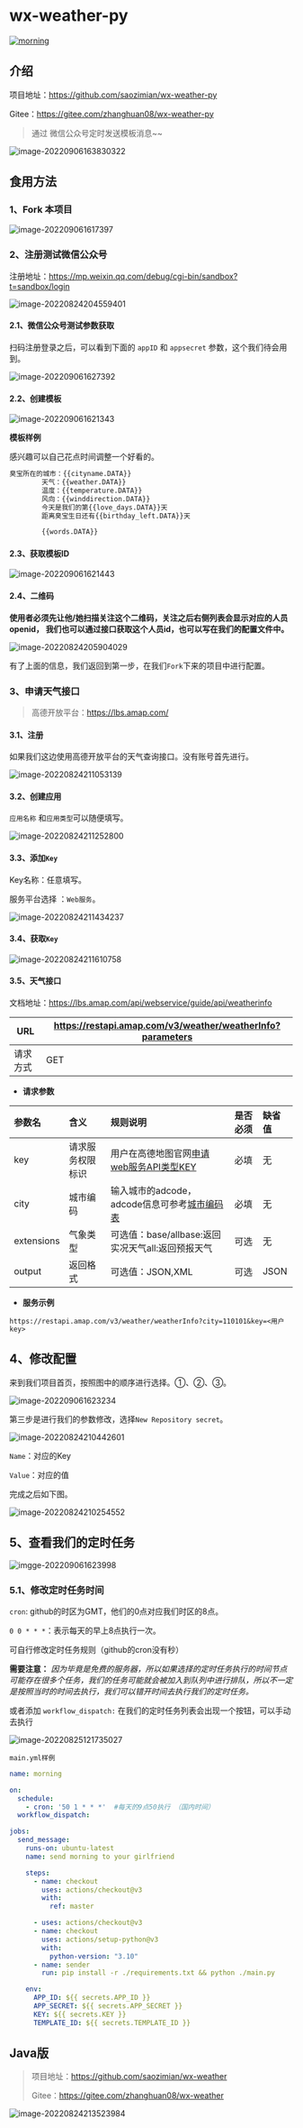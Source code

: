 # wx-weather-py

[![morning](https://github.com/saozimian/wx-weather-py/actions/workflows/main.yml/badge.svg)](https://github.com/saozimian/wx-weather-py/actions/workflows/main.yml)

## 介绍

项目地址：https://github.com/saozimian/wx-weather-py

Gitee：https://gitee.com/zhanghuan08/wx-weather-py

> 通过 微信公众号定时发送模板消息~~

![image-20220906163830322](https://image.codehuan.com/image/202209061638771.png)

## 食用方法

### 1、Fork 本项目

![image-202209061617397](https://image.codehuan.com/image/202209061617397.jpg)

### 2、注册测试微信公众号

注册地址：https://mp.weixin.qq.com/debug/cgi-bin/sandbox?t=sandbox/login

![image-20220824204559401](https://image.codehuan.com/image/202209061620253.png)

#### 2.1、微信公众号测试参数获取

扫码注册登录之后，可以看到下面的 `appID` 和 `appsecret` 参数，这个我们待会用到。

![image-202209061627392](https://image.codehuan.com/image/202209061627392.png)

#### 2.2、创建模板

![image-202209061621343](https://image.codehuan.com/image/202209061621343.png)


**模板样例**

感兴趣可以自己花点时间调整一个好看的。

```xml
臭宝所在的城市：{{cityname.DATA}}
        天气：{{weather.DATA}}
        温度：{{temperature.DATA}}
        风向：{{winddirection.DATA}}
        今天是我们的第{{love_days.DATA}}天
        距离臭宝生日还有{{birthday_left.DATA}}天

        {{words.DATA}}
```

#### 2.3、获取模板ID

![image-202209061621443](https://image.codehuan.com/image/202209061621443.png)

#### 2.4、二维码

**使用者必须先让他/她扫描关注这个二维码，关注之后右侧列表会显示对应的人员openid，
我们也可以通过接口获取这个人员id，也可以写在我们的配置文件中。**

![image-20220824205904029](https://image.codehuan.com/image/202209061622123.png)

有了上面的信息，我们返回到第一步，在我们`Fork`下来的项目中进行配置。

### 3、申请天气接口

> 高德开放平台：https://lbs.amap.com/

#### 3.1、注册

如果我们这边使用高德开放平台的天气查询接口。没有账号首先进行。

![image-20220824211053139](https://image.codehuan.com/image/202209061622589.png)

#### 3.2、创建应用

`应用名称` 和`应用类型`可以随便填写。

![image-20220824211252800](https://image.codehuan.com/image/202209061622894.png)

#### 3.3、添加`Key`

Key名称：任意填写。

服务平台选择 ：`Web服务`。

![image-20220824211434237](https://image.codehuan.com/image/202209061622383.png)

#### 3.4、获取`Key`

![image-20220824211610758](https://image.codehuan.com/image/202209061622263.png)

#### 3.5、天气接口

文档地址：https://lbs.amap.com/api/webservice/guide/api/weatherinfo

| URL      | https://restapi.amap.com/v3/weather/weatherInfo?parameters |
| -------- | ---------------------------------------------------------- |
| 请求方式 | GET                                                        |

- **请求参数**

| 参数名     | 含义             | 规则说明                                                     | 是否必须 | 缺省值 |
| :--------- | :--------------- | :----------------------------------------------------------- | :------- | :----- |
| key        | 请求服务权限标识 | 用户在高德地图官网[申请web服务API类型KEY](https://lbs.amap.com/dev/) | 必填     | 无     |
| city       | 城市编码         | 输入城市的adcode，adcode信息可参考[城市编码表](https://lbs.amap.com/api/webservice/download) | 必填     | 无     |
| extensions | 气象类型         | 可选值：base/allbase:返回实况天气all:返回预报天气            | 可选     | 无     |
| output     | 返回格式         | 可选值：JSON,XML                                             | 可选     | JSON   |

- **服务示例**

```shell
https://restapi.amap.com/v3/weather/weatherInfo?city=110101&key=<用户key>
```

## 4、修改配置

来到我们项目首页，按照图中的顺序进行选择。①、②、③。

![image-202209061623234](https://image.codehuan.com/image/202209061623234.png)

第三步是进行我们的参数修改，选择`New Repository secret`。

![image-20220824210442601](https://image.codehuan.com/image/202209061623494.png)

`Name`：对应的Key

`Value`：对应的值

完成之后如下图。

![image-20220824210254552](https://image.codehuan.com/image/202209061623436.png)

## 5、查看我们的定时任务

![imgge-202209061623998](https://image.codehuan.com/image/202209061623998.png)

### 5.1、修改定时任务时间

`cron`: github的时区为GMT，他们的0点对应我们时区的8点。

`0 0 * * *`：表示每天的早上8点执行一次。

可自行修改定时任务规则（github的cron没有秒）

**需要注意：**
*因为毕竟是免费的服务器，所以如果选择的定时任务执行的时间节点可能存在很多个任务，我们的任务可能就会被加入到队列中进行排队，所以不一定是按照当时的时间去执行，我们可以错开时间去执行我们的定时任务。*

或者添加 `workflow_dispatch:` 在我们的定时任务列表会出现一个按钮，可以手动去执行

![image-20220825121735027](https://image.codehuan.com/image/202209061623866.png)

`main.yml样例`
```yaml
name: morning

on:
  schedule:
    - cron: '50 1 * * *'  #每天的9点50执行 （国内时间）  
  workflow_dispatch:

jobs:
  send_message:
    runs-on: ubuntu-latest
    name: send morning to your girlfriend

    steps:
      - name: checkout
        uses: actions/checkout@v3
        with:
          ref: master

      - uses: actions/checkout@v3
      - name: checkout
        uses: actions/setup-python@v3
        with:
          python-version: "3.10"
      - name: sender
        run: pip install -r ./requirements.txt && python ./main.py

    env:
      APP_ID: ${{ secrets.APP_ID }}
      APP_SECRET: ${{ secrets.APP_SECRET }}
      KEY: ${{ secrets.KEY }}
      TEMPLATE_ID: ${{ secrets.TEMPLATE_ID }}


```

## Java版

> 项目地址：https://github.com/saozimian/wx-weather
>
> Gitee：https://gitee.com/zhanghuan08/wx-weather

![image-20220824213523984](https://image.codehuan.com/image/202209061623380.png)
